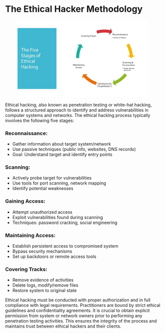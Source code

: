 # The Ethical Hacker Methodology

<figure><img src="../../../.gitbook/assets/image (2) (1).png" alt="The Five Stages of Ethical Hacking"><figcaption></figcaption></figure>



Ethical hacking, also known as penetration testing or white-hat hacking, follows a structured approach to identify and address vulnerabilities in computer systems and networks. The ethical hacking process typically involves the following five stages:

### Reconnaissance:

* Gather information about target system/network
* Use passive techniques (public info, websites, DNS records)
* Goal: Understand target and identify entry points



### Scanning:

* Actively probe target for vulnerabilities
* Use tools for port scanning, network mapping
* Identify potential weaknesses



### Gaining Access:

* Attempt unauthorized access
* Exploit vulnerabilities found during scanning
* Techniques: password cracking, social engineering



### Maintaining Access:

* Establish persistent access to compromised system
* Bypass security mechanisms
* Set up backdoors or remote access tools



### Covering Tracks:

* Remove evidence of activities
* Delete logs, modify/remove files
* Restore system to original state



Ethical hacking must be conducted with proper authorization and in full compliance with legal requirements. Practitioners are bound by strict ethical guidelines and confidentiality agreements. It is crucial to obtain explicit permission from system or network owners prior to performing any penetration testing activities. This ensures the integrity of the process and maintains trust between ethical hackers and their clients.
